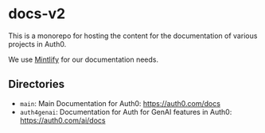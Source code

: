 # docs-v2

This is a monorepo for hosting the content for the documentation of various projects in Auth0.

We use [Mintlify](https://mintlify.com/) for our documentation needs.

## Directories

- `main`: Main Documentation for Auth0: https://auth0.com/docs
- `auth4genai`: Documentation for Auth for GenAI features in Auth0: https://auth0.com/ai/docs
